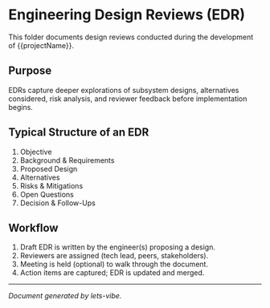 # Engineering Design Reviews (EDR)

This folder documents design reviews conducted during the development of {{projectName}}.

## Purpose

EDRs capture deeper explorations of subsystem designs, alternatives considered, risk analysis, and reviewer feedback before implementation begins.

## Typical Structure of an EDR

1. Objective
2. Background & Requirements
3. Proposed Design
4. Alternatives
5. Risks & Mitigations
6. Open Questions
7. Decision & Follow-Ups

## Workflow

1. Draft EDR is written by the engineer(s) proposing a design.
2. Reviewers are assigned (tech lead, peers, stakeholders).
3. Meeting is held (optional) to walk through the document.
4. Action items are captured; EDR is updated and merged.

---

_Document generated by lets-vibe._
